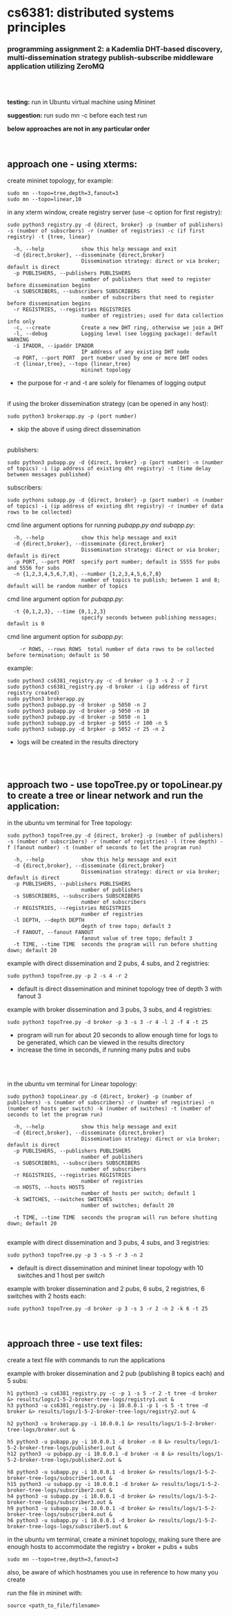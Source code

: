 # cs6381: distributed systems principles

### programming assignment 2: a Kademlia DHT-based discovery, multi-dissemination strategy publish-subscribe middleware application utilizing ZeroMQ
<br/>

<br/>


**testing:** run in Ubuntu virtual machine using Mininet

**suggestion:** run sudo mn -c before each test run

**below approaches are not in any particular order**

<br/>

## approach one - using xterms:

create mininet topology, for example:
~~~
sudo mn --topo=tree,depth=3,fanout=3
sudo mn --topo=linear,10
~~~
in any xterm window, create registry server (use -c option for first registry):
~~~
sudo python3 registry.py -d {direct, broker} -p (number of publishers) -s (number of subscrbers) -r (number of registries) -c (if first registry) -t {tree, linear}
~~~
~~~
  -h, --help            show this help message and exit
  -d {direct,broker}, --disseminate {direct,broker}
                        Dissemination strategy: direct or via broker; default is direct
  -p PUBLISHERS, --publishers PUBLISHERS
                        number of publishers that need to register before dissemination begins
  -s SUBSCRIBERS, --subscribers SUBSCRIBERS
                        number of subscribers that need to register before dissemination begins
  -r REGISTRIES, --registries REGISTRIES
                        number of registries; used for data collection info only
  -c, --create          Create a new DHT ring, otherwise we join a DHT
  -l, --debug           Logging level (see logging package): default WARNING
  -i IPADDR, --ipaddr IPADDR
                        IP address of any existing DHT node
  -o PORT, --port PORT  port number used by one or more DHT nodes
  -t {linear,tree}, --topo {linear,tree} 
                        mininet topology
~~~
- the purpose for -r and -t are solely for filenames of logging output
<br/><br/>

if using the broker dissemination strategy (can be opened in any host):
~~~
sudo python3 brokerapp.py -p (port number)
~~~
- skip the above if using direct dissemination
<br/><br/>

publishers:
~~~
sudo python3 pubapp.py -d {direct, broker} -p (port number) -n (number of topics) -i (ip address of existing dht registry) -t (time delay between messages published)
~~~

subscribers:
~~~
sudo pythons subapp.py -d {direct, broker} -p (port number) -n (number of topics) -i (ip address of existing dht registry) -r (number of data rows to be collected)
~~~
cmd line argument options for running _pubapp.py and subapp.py_:
~~~
  -h, --help            show this help message and exit
  -d {direct,broker}, --disseminate {direct,broker}
                        Dissemination strategy: direct or via broker; default is direct
  -p PORT, --port PORT  specify port number; default is 5555 for pubs and 5556 for subs
  -n {1,2,3,4,5,6,7,8}, --number {1,2,3,4,5,6,7,8}
                        number of topics to publish; between 1 and 8; default will be random number of topics
~~~
cmd line argument option for _pubapp.py_:
~~~
  -t {0,1,2,3}, --time {0,1,2,3}
                        specify seconds between publishing messages; default is 0
~~~

cmd line argument option for _subapp.py_:
~~~
    -r ROWS, --rows ROWS  total number of data rows to be collected before termination; default is 50

~~~

example:
~~~
sudo python3 cs6381_registry.py -c -d broker -p 3 -s 2 -r 2
sudo python3 cs6381_registry.py -d broker -i (ip address of first registry created)
sudo python3 brokerapp.py
sudo python3 pubapp.py -d broker -p 5050 -n 2
sudo python3 pubapp.py -d broker -p 5050 -n 10
sudo python3 pubapp.py -d broker -p 5050 -n 1
sudo python3 subapp.py -d brpker -p 5055 -r 100 -n 5
sudo python3 subapp.py -d brpker -p 5052 -r 25 -n 2
~~~
- logs will be created in the results directory
<br/>

<br/>

## approach two - use topoTree.py or topoLinear.py to create a tree or linear network and run the application:


in the ubuntu vm terminal for Tree topology:
~~~
sudo python3 topoTree.py -d {direct, broker} -p (number of publishers) -s (number of subscribers) -r (number of registries) -l (tree depth) -f (fanout number) -t (number of seconds to let the program run)
~~~
~~~
  -h, --help            show this help message and exit
  -d {direct,broker}, --disseminate {direct,broker}
                        Dissemination strategy: direct or via broker; default is direct
  -p PUBLISHERS, --publishers PUBLISHERS
                        number of publishers
  -s SUBSCRIBERS, --subscribers SUBSCRIBERS
                        number of subscribers
  -r REGISTRIES, --registries REGISTRIES
                        number of registries
  -l DEPTH, --depth DEPTH
                        depth of tree topo; default 3
  -f FANOUT, --fanout FANOUT
                        fanout value of tree topo; default 3
  -t TIME, --time TIME  seconds the program will run before shutting down; default 20

~~~
example with direct dissemination and 2 pubs, 4 subs, and 2 registries:
~~~
sudo python3 topoTree.py -p 2 -s 4 -r 2
~~~
- default is direct dissemination and mininet topology tree of depth 3 with fanout 3

example with broker dissemination and 3 pubs, 3 subs, and 4 registries:
~~~
sudo python3 topoTree.py -d broker -p 3 -s 3 -r 4 -l 2 -f 4 -t 25
~~~
- program will run for about 20 seconds to allow enough time for logs to be generated, which can be viewed in the results directory
- increase the time in seconds, if running many pubs and subs 
<br/>
<br/>

in the ubuntu vm terminal for Linear topology:
~~~
sudo python3 topoLinear.py -d {direct, broker} -p (number of publishers) -s (number of subscribers) -r (number of registries) -n (number of hosts per switch) -k (number of switches) -t (number of seconds to let the program run)
~~~
~~~
  -h, --help            show this help message and exit
  -d {direct,broker}, --disseminate {direct,broker}
                        Dissemination strategy: direct or via broker; default is direct
  -p PUBLISHERS, --publishers PUBLISHERS
                        number of publishers
  -s SUBSCRIBERS, --subscribers SUBSCRIBERS
                        number of subscribers
  -r REGISTRIES, --registries REGISTRIES
                        number of registries
  -n HOSTS, --hosts HOSTS
                        number of hosts per switch; default 1
  -k SWITCHES, --switches SWITCHES
                        number of switches; default 20

  -t TIME, --time TIME  seconds the program will run before shutting down; default 20
  
~~~
example with direct dissemination and 3 pubs, 4 subs, and 3 registries:
~~~
sudo python3 topoTree.py -p 3 -s 5 -r 3 -n 2
~~~
- default is direct dissemination and mininet linear topology with 10 switches and 1 host per switch

example with broker dissemination and 2 pubs, 6 subs, 2 registries, 6 switches with 2 hosts each:
~~~
sudo python3 topoTree.py -d broker -p 3 -s 3 -r 2 -n 2 -k 6 -t 25
~~~

<br/>

## approach three - use text files:


create a text file with commands to run the applications

example with broker dissemination and 2 pub (publishing 8 topics each) and 5 subs:
~~~
h1 python3 -u cs6381_registry.py -c -p 1 -s 5 -r 2 -t tree -d broker &> results/logs/1-5-2-broker-tree-logs/registry1.out &
h3 python3 -u cs6381_registry.py -i 10.0.0.1 -p 1 -s 5 -t tree -d broker &> results/logs/1-5-2-broker-tree-logs/registry2.out &

h2 python3 -u brokerapp.py -i 10.0.0.1 &> results/logs/1-5-2-broker-tree-logs/broker.out &

h5 python3 -u pubapp.py -i 10.0.0.1 -d broker -n 8 &> results/logs/1-5-2-broker-tree-logs/publisher1.out &
h12 python3 -u pubapp.py -i 10.0.0.1 -d broker -n 8 &> results/logs/1-5-2-broker-tree-logs/publisher2.out &

h8 python3 -u subapp.py -i 10.0.0.1 -d broker &> results/logs/1-5-2-broker-tree-logs/subscriber1.out &
h15 python3 -u subapp.py -i 10.0.0.1 -d broker &> results/logs/1-5-2-broker-tree-logs/subscriber2.out &
h4 python3 -u subapp.py -i 10.0.0.1 -d broker &> results/logs/1-5-2-broker-tree-logs/subscriber3.out &
h9 python3 -u subapp.py -i 10.0.0.1 -d broker &> results/logs/1-5-2-broker-tree-logs/subscriber4.out &
h6 python3 -u subapp.py -i 10.0.0.1 -d broker &> results/logs/1-5-2-broker-tree-logs-logs/subscriber5.out &
~~~

in the ubuntu vm terminal, create a mininet topology, making sure there are enough hosts to accommodate the registry + broker + pubs + subs
~~~
sudo mn --topo=tree,depth=3,fanout=3
~~~
also, be aware of which hostnames you use in reference to how many you create 

run the file in mininet with:
~~~
source <path_to_file/filename>
~~~
